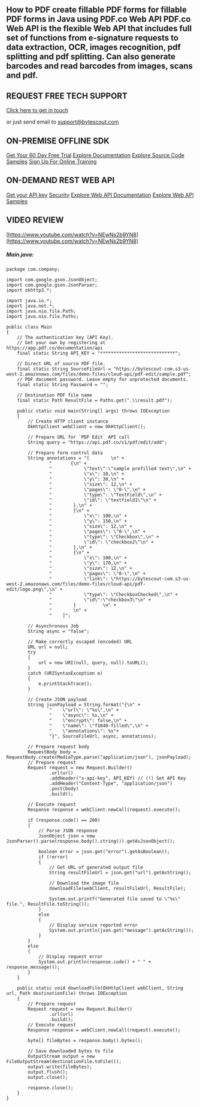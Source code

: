 ## How to PDF create fillable PDF forms for fillable PDF forms in Java using PDF.co Web API PDF.co Web API is the flexible Web API that includes full set of functions from e-signature requests to data extraction, OCR, images recognition, pdf splitting and pdf splitting. Can also generate barcodes and read barcodes from images, scans and pdf.

## REQUEST FREE TECH SUPPORT

[Click here to get in touch](https://bytescout.zendesk.com/hc/en-us/requests/new?subject=PDF.co%20Web%20API%20Question)

or just send email to [support@bytescout.com](mailto:support@bytescout.com?subject=PDF.co%20Web%20API%20Question) 

## ON-PREMISE OFFLINE SDK 

[Get Your 60 Day Free Trial](https://bytescout.com/download/web-installer?utm_source=github-readme)
[Explore Documentation](https://bytescout.com/documentation/index.html?utm_source=github-readme)
[Explore Source Code Samples](https://github.com/bytescout/ByteScout-SDK-SourceCode/)
[Sign Up For Online Training](https://academy.bytescout.com/)


## ON-DEMAND REST WEB API

[Get your API key](https://app.pdf.co/signup?utm_source=github-readme)
[Security](https://pdf.co/security)
[Explore Web API Documentation](https://apidocs.pdf.co?utm_source=github-readme)
[Explore Web API Samples](https://github.com/bytescout/ByteScout-SDK-SourceCode/tree/master/PDF.co%20Web%20API)

## VIDEO REVIEW

[https://www.youtube.com/watch?v=NEwNs2b9YN8](https://www.youtube.com/watch?v=NEwNs2b9YN8)




<!-- code block begin -->

##### **Main.java:**
    
```
package com.company;

import com.google.gson.JsonObject;
import com.google.gson.JsonParser;
import okhttp3.*;

import java.io.*;
import java.net.*;
import java.nio.file.Path;
import java.nio.file.Paths;

public class Main
{
    // The authentication key (API Key).
    // Get your own by registering at https://app.pdf.co/documentation/api
    final static String API_KEY = "****************************";

    // Direct URL of source PDF file.
    final static String SourceFileUrl = "https://bytescout-com.s3-us-west-2.amazonaws.com/files/demo-files/cloud-api/pdf-edit/sample.pdf";
    // PDF document password. Leave empty for unprotected documents.
	final static String Password = "";

    // Destination PDF file name
	final static Path ResultFile = Paths.get(".\\result.pdf");

    public static void main(String[] args) throws IOException
    {
        // Create HTTP client instance
        OkHttpClient webClient = new OkHttpClient();

        // Prepare URL for `PDF Edit` API call
        String query = "https://api.pdf.co/v1/pdf/edit/add";

        // Prepare form control data
        String annotations = "[        \n" +
                "       {\n" +
                "            \"text\":\"sample prefilled text\",\n" +
                "            \"x\": 10,\n" +
                "            \"y\": 30,\n" +
                "            \"size\": 12,\n" +
                "            \"pages\": \"0-\",\n" +
                "            \"type\": \"TextField\",\n" +
                "            \"id\": \"textfield1\"\n" +
                "        },\n" +
                "        {\n" +
                "            \"x\": 100,\n" +
                "            \"y\": 150,\n" +
                "            \"size\": 12,\n" +
                "            \"pages\": \"0-\",\n" +
                "            \"type\": \"Checkbox\",\n" +
                "            \"id\": \"checkbox2\"\n" +
                "        },\n" +
                "        {\n" +
                "            \"x\": 100,\n" +
                "            \"y\": 170,\n" +
                "            \"size\": 12,\n" +
                "            \"pages\": \"0-\",\n" +
                "            \"link\": \"https://bytescout-com.s3-us-west-2.amazonaws.com/files/demo-files/cloud-api/pdf-edit/logo.png\",\n" +
                "            \"type\": \"CheckboxChecked\",\n" +
                "            \"id\":\"checkbox3\"\n" +
                "        }          \n" +
                "        \n" +
                "    ]";

        // Asynchronous Job
        String async = "false";

        // Make correctly escaped (encoded) URL
        URL url = null;
        try
        {
            url = new URI(null, query, null).toURL();
        }
        catch (URISyntaxException e)
        {
            e.printStackTrace();
        }

        // Create JSON payload
        String jsonPayload = String.format("{\n" +
                "    \"url\": \"%s\",\n" +
                "    \"async\": %s,\n" +
                "    \"encrypt\": false,\n" +
                "    \"name\": \"f1040-filled\",\n" +
                "    \"annotations\": %s"+
                "}", SourceFileUrl, async, annotations);

        // Prepare request body
        RequestBody body = RequestBody.create(MediaType.parse("application/json"), jsonPayload);
        // Prepare request
        Request request = new Request.Builder()
                .url(url)
                .addHeader("x-api-key", API_KEY) // (!) Set API Key
                .addHeader("Content-Type", "application/json")
                .post(body)
                .build();

        // Execute request
        Response response = webClient.newCall(request).execute();

        if (response.code() == 200)
        {
            // Parse JSON response
            JsonObject json = new JsonParser().parse(response.body().string()).getAsJsonObject();

            boolean error = json.get("error").getAsBoolean();
            if (!error)
            {
                // Get URL of generated output file
                String resultFileUrl = json.get("url").getAsString();

                // Download the image file
                downloadFile(webClient, resultFileUrl, ResultFile);

                System.out.printf("Generated file saved to \"%s\" file.", ResultFile.toString());
            }
            else
            {
                // Display service reported error
                System.out.println(json.get("message").getAsString());
            }
        }
        else
        {
            // Display request error
            System.out.println(response.code() + " " + response.message());
        }
    }

    public static void downloadFile(OkHttpClient webClient, String url, Path destinationFile) throws IOException
    {
        // Prepare request
        Request request = new Request.Builder()
                .url(url)
                .build();
        // Execute request
        Response response = webClient.newCall(request).execute();

        byte[] fileBytes = response.body().bytes();

        // Save downloaded bytes to file
        OutputStream output = new FileOutputStream(destinationFile.toFile());
        output.write(fileBytes);
        output.flush();
        output.close();

        response.close();
    }
}

```

<!-- code block end -->